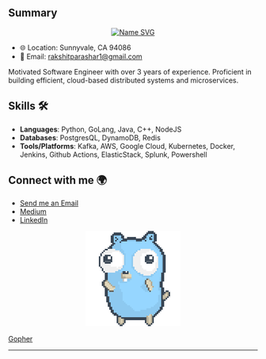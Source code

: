 ## Summary

<div align="center">
<a href="https://git.io/typing-svg"><img src="http://readme-typing-svg.herokuapp.com?font=Fira+Code&weight=600&size=30&duration=2000&pause=1500&center=true&vCenter=true&width=435&lines=Hi+I+am+Rakshit+Parashar" alt="Name SVG" />
</a>
</div>

- 🌐 Location: Sunnyvale, CA 94086
- 📧 Email: [rakshitparashar1@gmail.com](mailto:rakshitparashar1@gmail.com)

Motivated Software Engineer with over 3 years of experience. Proficient in building efficient, cloud-based distributed systems and microservices.

## Skills 🛠

- **Languages**: Python, GoLang, Java, C++, NodeJS
- **Databases**: PostgresQL, DynamoDB, Redis
- **Tools/Platforms**: Kafka, AWS, Google Cloud, Kubernetes, Docker, Jenkins, Github Actions, ElasticStack, Splunk, Powershell

## Connect with me 🌍
- [Send me an Email](mailto:rakshitparashar1@gmail.com)
- [Medium](https://medium.com/@rakshitparashar1)
- [LinkedIn](https://www.linkedin.com/in/parashar1/)

<div align="center">
    <img src="animation/gopher-dance-long-3x.gif" alt="Gopher Dance" />
</div>

[Gopher](https://github.com/egonelbre)

---
